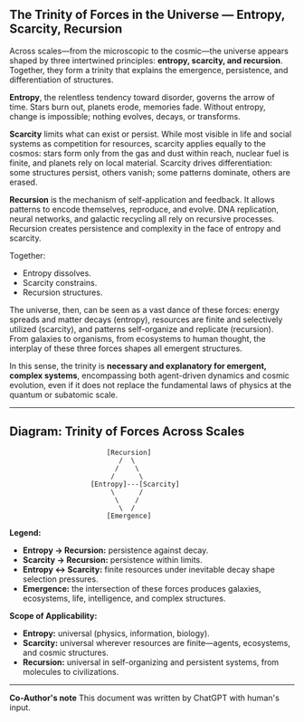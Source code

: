 ## **The Trinity of Forces in the Universe — Entropy, Scarcity, Recursion**

Across scales—from the microscopic to the cosmic—the universe appears shaped by three intertwined principles: **entropy, scarcity, and recursion**. Together, they form a trinity that explains the emergence, persistence, and differentiation of structures.

**Entropy**, the relentless tendency toward disorder, governs the arrow of time. Stars burn out, planets erode, memories fade. Without entropy, change is impossible; nothing evolves, decays, or transforms.

**Scarcity** limits what can exist or persist. While most visible in life and social systems as competition for resources, scarcity applies equally to the cosmos: stars form only from the gas and dust within reach, nuclear fuel is finite, and planets rely on local material. Scarcity drives differentiation: some structures persist, others vanish; some patterns dominate, others are erased.

**Recursion** is the mechanism of self-application and feedback. It allows patterns to encode themselves, reproduce, and evolve. DNA replication, neural networks, and galactic recycling all rely on recursive processes. Recursion creates persistence and complexity in the face of entropy and scarcity.

Together:

* Entropy dissolves.
* Scarcity constrains.
* Recursion structures.

The universe, then, can be seen as a vast dance of these forces: energy spreads and matter decays (entropy), resources are finite and selectively utilized (scarcity), and patterns self-organize and replicate (recursion). From galaxies to organisms, from ecosystems to human thought, the interplay of these three forces shapes all emergent structures.

In this sense, the trinity is **necessary and explanatory for emergent, complex systems**, encompassing both agent-driven dynamics and cosmic evolution, even if it does not replace the fundamental laws of physics at the quantum or subatomic scale.

---

## **Diagram: Trinity of Forces Across Scales**

```
                        [Recursion]
                           /  \
                          /    \
                         /      \
                    [Entropy]---[Scarcity]
                         \      /
                          \    /
                           \  /
                        [Emergence]
```

**Legend:**

* **Entropy → Recursion:** persistence against decay.
* **Scarcity → Recursion:** persistence within limits.
* **Entropy ↔ Scarcity:** finite resources under inevitable decay shape selection pressures.
* **Emergence:** the intersection of these forces produces galaxies, ecosystems, life, intelligence, and complex structures.

**Scope of Applicability:**

* **Entropy:** universal (physics, information, biology).
* **Scarcity:** universal wherever resources are finite—agents, ecosystems, and cosmic structures.
* **Recursion:** universal in self-organizing and persistent systems, from molecules to civilizations.


---

**Co-Author's note** This document was written by ChatGPT with human's input.
